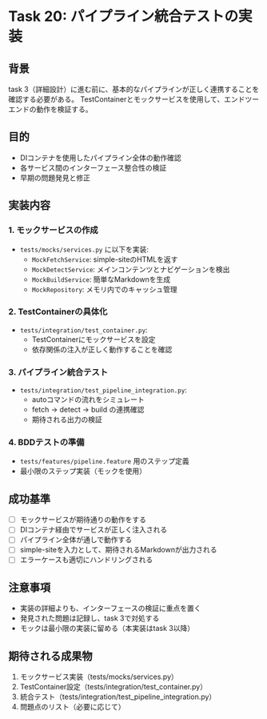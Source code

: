 # Task 20: パイプライン統合テストの実装

## 背景
task 3（詳細設計）に進む前に、基本的なパイプラインが正しく連携することを確認する必要がある。
TestContainerとモックサービスを使用して、エンドツーエンドの動作を検証する。

## 目的
- DIコンテナを使用したパイプライン全体の動作確認
- 各サービス間のインターフェース整合性の検証
- 早期の問題発見と修正

## 実装内容

### 1. モックサービスの作成
- `tests/mocks/services.py` に以下を実装:
  - `MockFetchService`: simple-siteのHTMLを返す
  - `MockDetectService`: メインコンテンツとナビゲーションを検出
  - `MockBuildService`: 簡単なMarkdownを生成
  - `MockRepository`: メモリ内でのキャッシュ管理

### 2. TestContainerの具体化
- `tests/integration/test_container.py`:
  - TestContainerにモックサービスを設定
  - 依存関係の注入が正しく動作することを確認

### 3. パイプライン統合テスト
- `tests/integration/test_pipeline_integration.py`:
  - autoコマンドの流れをシミュレート
  - fetch → detect → build の連携確認
  - 期待される出力の検証

### 4. BDDテストの準備
- `tests/features/pipeline.feature` 用のステップ定義
- 最小限のステップ実装（モックを使用）

## 成功基準
- [ ] モックサービスが期待通りの動作をする
- [ ] DIコンテナ経由でサービスが正しく注入される
- [ ] パイプライン全体が通しで動作する
- [ ] simple-siteを入力として、期待されるMarkdownが出力される
- [ ] エラーケースも適切にハンドリングされる

## 注意事項
- 実装の詳細よりも、インターフェースの検証に重点を置く
- 発見された問題は記録し、task 3で対処する
- モックは最小限の実装に留める（本実装はtask 3以降）

## 期待される成果物
1. モックサービス実装（tests/mocks/services.py）
2. TestContainer設定（tests/integration/test_container.py）
3. 統合テスト（tests/integration/test_pipeline_integration.py）
4. 問題点のリスト（必要に応じて）
